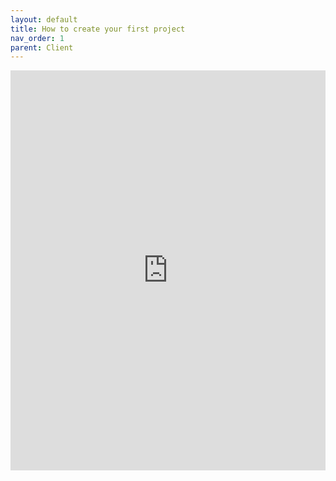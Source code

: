 ```yaml
---
layout: default
title: How to create your first project
nav_order: 1
parent: Client
---
```


<iframe src="https://scribehow.com/embed/How_to_create_your_first_project__gcI1pICnTT2CCw_vZ2j33g" width="100%" height="640" allowfullscreen frameborder="0"></iframe>